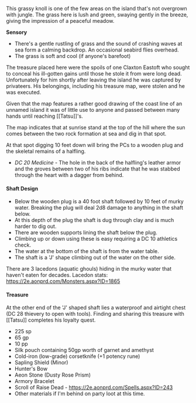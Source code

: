 This grassy knoll is one of the few areas on the island that's not overgrown with jungle. The grass here is lush and green, swaying gently in the breeze, giving the impression of a peaceful meadow.

**Sensory**
- There's a gentle rustling of grass and the sound of crashing waves at sea form a calming backdrop. An occasional seabird flies overhead.
- The grass is soft and cool (if anyone's barefoot)

The treasure placed here were the spoils of one Claxton Eastoft who sought to conceal his ill-gotten gains until those he stole it from were long dead. Unfortunately for him shortly after leaving the island he was captured by privateers. His belongings, including his treasure map, were stolen and he was executed.

Given that the map features a rather good drawing of the coast line of an unnamed island it was of little use to anyone and passed between many hands until reaching [[Tatsu]]'s. 

The map indicates that at sunrise stand at the top of the hill where the sun comes between the two rock formation at sea and dig in that spot.

At that spot digging 10 feet down will bring the PCs to a wooden plug and the skeletal remains of a halfling.
- *DC 20 Medicine* - The hole in the back of the halfling's leather armor and the groves between two of his ribs indicate that he was stabbed through the heart with a dagger from behind.

#### Shaft Design
- Below the wooden plug is a 40 foot shaft followed by 10 feet of murky water. Breaking the plug will deal 2d8 damage to anything in the shaft below.
- At this depth of the plug the shaft is dug through clay and is much harder to dig out.
- There are wooden supports lining the shaft below the plug.
- Climbing up or down using these is easy requiring a DC 10 athletics check.
- The water at the bottom of the shaft is from the water table.
- The shaft is a 'J' shape climbing out of the water on the other side.

There are 3 lacedons (aquatic ghouls) hiding in the murky water that haven't eaten for decades.
Lacedon stats: https://2e.aonprd.com/Monsters.aspx?ID=1865


#### Treasure
At the other end of the 'J' shaped shaft lies a waterproof and airtight chest (DC 28 thievery to open with tools). Finding and sharing this treasure with [[Tatsu]] completes his loyalty quest.
- 225 sp
- 65 gp
- 10 pp
- Silk pouch containing 50gp worth of garnet and amethyst
- Cold-iron (low-grade) corsetknife (+1 potency rune)
- Sapling Shield (Minor)
- Hunter's Bow
- Aeon Stone (Dusty Rose Prism)
- Armory Bracelet
- Scroll of Raise Dead - https://2e.aonprd.com/Spells.aspx?ID=243
- Other materials if I'm behind on party loot at this time.